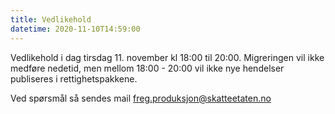 ```yaml
---
title: Vedlikehold
datetime: 2020-11-10T14:59:00
---
```

Vedlikehold i dag tirsdag 11. november kl 18:00 til 20:00.
Migreringen vil ikke medføre nedetid, men mellom 18:00 - 20:00 vil ikke nye hendelser publiseres i rettighetspakkene.

Ved spørsmål så sendes mail freg.produksjon@skatteetaten.no
